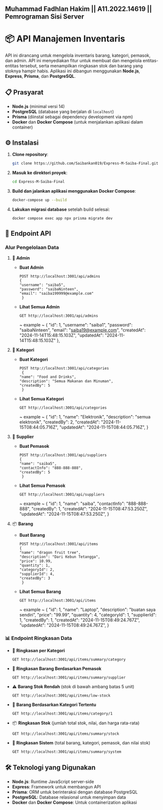 ## Muhammad Fadhlan Hakim || A11.2022.14619 || Pemrograman Sisi Server

# 📦 API Manajemen Inventaris

API ini dirancang untuk mengelola inventaris barang, kategori, pemasok, dan admin. API ini menyediakan fitur untuk membuat dan mengelola entitas-entitas tersebut, serta menampilkan ringkasan stok dan barang yang stoknya hampir habis. Aplikasi ini dibangun menggunakan **Node.js**, **Express**, **Prisma**, dan **PostgreSQL**.

## 📋 Prasyarat

- **Node.js** (minimal versi 14)
- **PostgreSQL** (database yang berjalan di `localhost`)
- **Prisma** (diinstal sebagai dependency development via npm)
- **Docker** dan **Docker Compose** (untuk menjalankan aplikasi dalam container)

## ⚙️ Instalasi

1. **Clone repository**:
   ```bash
   git clone https://github.com/Saibankan019/Express-M-Saiba-Final.git
   ```

2. **Masuk ke direktori proyek**:
   ```bash
   cd Express-M-Saiba-Final
   ```

3. **Build dan jalankan aplikasi menggunakan Docker Compose**:
   ```bash
   docker-compose up --build
   ```

4. **Lakukan migrasi database** setelah build selesai:
   ```bash
   docker compose exec app npx prisma migrate dev
   ```

## 🚀 Endpoint API

### Alur Pengelolaan Data

1. 🛂 **Admin**
   - **Buat Admin**
     ```http
     POST http://localhost:3001/api/admins
     {
     "username": "saiba5",
     "password": "saibaNinteen",
     "email": "saiba199999@example.com"
      }
     ```
   - **Lihat Semua Admin**
     ```http
     GET http://localhost:3001/api/admins
     ```
     ~ example ~
     {
    "id": 1,
    "username": "saiba1",
    "password": "saibaNinteen",
    "email": "saiba19@example.com",
    "createdAt": "2024-11-14T15:48:15.103Z",
    "updatedAt": "2024-11-14T15:48:15.103Z"
     },

2. 📂 **Kategori**
   - **Buat Kategori**
     ```http
     POST http://localhost:3001/api/categories
      {
     "name": "Food and Drinks",
     "description": "Semua Makanan dan Minuman",
     "createdBy": 5
      }
     ```
   - **Lihat Semua Kategori**
     ```http
     GET http://localhost:3001/api/categories
     ```
     ~ example ~
     {
    "id": 1,
    "name": "Elektronik",
    "description": "semua elektronik",
    "createdBy": 2,
    "createdAt": "2024-11-15T08:44:05.716Z",
    "updatedAt": "2024-11-15T08:44:05.716Z",
      }
3. 🏢 **Supplier**
   - **Buat Pemasok**
     ```http
     POST http://localhost:3001/api/suppliers
     {
     "name": "saiba5",
     "contactInfo": "888-888-888",
     "createdBy": 5
      }
     ```
   - **Lihat Semua Pemasok**
     ```http
     GET http://localhost:3001/api/suppliers
     ```
     ~ example ~
     {
    "id": 1,
    "name": "saiba",
    "contactInfo": "888-888-888",
    "createdBy": 1,
    "createdAt": "2024-11-15T08:47:53.250Z",
    "updatedAt": "2024-11-15T08:47:53.250Z",
      }

4. 📦 **Barang**
   - **Buat Barang**
     ```http
     POST http://localhost:3001/api/items
     {
     "name": "dragon fruit tree",
     "description": "Dari Kebun Tetangga",
     "price": 10.99,
     "quantity": 1,
     "categoryId": 2,
     "supplierId": 4,
     "createdBy": 3
      }
     ```
   - **Lihat Semua Barang**
     ```http
     GET http://localhost:3001/api/items
     ```
     ~ example ~
     {
    "id": 1,
    "name": "Laptop",
    "description": "buatan saya sendiri",
    "price": "99.99",
    "quantity": 4,
    "categoryId": 1,
    "supplierId": 1,
    "createdBy": 1,
    "createdAt": "2024-11-15T08:49:24.767Z",
    "updatedAt": "2024-11-15T08:49:24.767Z",
     }   

### 📊 Endpoint Ringkasan Data

- 📑 **Ringkasan per Kategori**
  ```http
  GET http://localhost:3001/api/items/summary/category
  ```

- 📑 **Ringkasan Barang Berdasarkan Pemasok**
  ```http
  GET http://localhost:3001/api/items/summary/supplier
  ```

- ⚠️ **Barang Stok Rendah** (stok di bawah ambang batas 5 unit)
  ```http
  GET http://localhost:3001/api/items/low-stock
  ```

- 📂 **Barang Berdasarkan Kategori Tertentu**
  ```http
  GET http://localhost:3001/api/items/category/1 
  ```

- 📦 **Ringkasan Stok** (jumlah total stok, nilai, dan harga rata-rata)
  ```http
  GET http://localhost:3001/api/items/summary/stock
  ```

- 📝 **Ringkasan Sistem** (total barang, kategori, pemasok, dan nilai stok)
  ```http
  GET http://localhost:3001/api/items/summary/system
  ```

## 🛠️ Teknologi yang Digunakan

- **Node.js**: Runtime JavaScript server-side
- **Express**: Framework untuk membangun API
- **Prisma**: ORM untuk berinteraksi dengan database PostgreSQL
- **PostgreSQL**: Database relasional untuk menyimpan data
- **Docker** dan **Docker Compose**: Untuk containerization aplikasi

